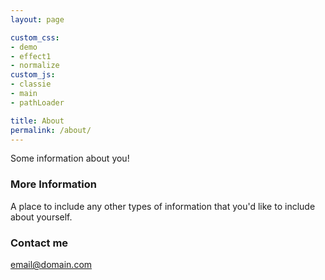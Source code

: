 ```yaml
---
layout: page

custom_css: 
- demo
- effect1
- normalize
custom_js:
- classie
- main
- pathLoader

title: About
permalink: /about/
---
```


Some information about you!

### More Information

A place to include any other types of information that you'd like to include about yourself.

### Contact me

[email@domain.com](mailto:email@domain.com)